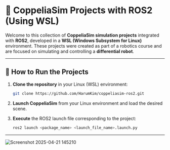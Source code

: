 # 🤖 CoppeliaSim Projects with ROS2 (Using WSL)

Welcome to this collection of **CoppeliaSim simulation projects** integrated with **ROS2**, developed in a **WSL (Windows Subsystem for Linux)** environment. These projects were created as part of a robotics course and are focused on simulating and controlling a **differential robot**.

---

## 🚀 How to Run the Projects

1. **Clone the repository** in your Linux (WSL) environment:
   ```bash
   git clone https://github.com/HarumKim/coppeliasim-ros2.git

   
1. **Launch CoppeliaSim** from your Linux environment and load the desired scene.
   
3. **Execute** the ROS2 launch file corresponding to the project:
   ```bash
   ros2 launch <package_name> <launch_file_name>.launch.py

--- 
![Screenshot 2025-04-21 145210](https://github.com/user-attachments/assets/8ac72023-e8e4-4e67-93fe-480a54fac044)


